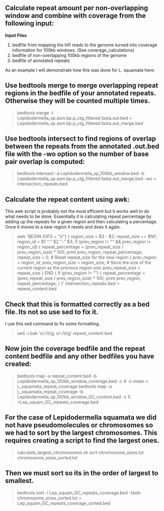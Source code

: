 ## Calculate repeat amount per non-overlapping window and combine with coverage from the following input:

**Input Files**
1. bedfile from mapping the hifi reads to the genome turned into coverage information for 100kb windows. (See coverage_calculations)
2. bedfile of non-overlapping 100kb regions of the genome
3. bedfile of annotated repeats

As an example I will demonstrate how this was done for L. squamata here:

## Use bedtools merge to merge overlapping repeat regions in the bedfile of your annotated repeats. Otherwise they will be counted multiple times.

> bedtools merge -i Lepidodermella_sp.asm.bp.p_ctg_filtered.fasta.out.bed > Lepidodermella_sp.asm.bp.p_ctg_filtered.fasta.out_merge.bed

## Use bedtools intersect to find regions of overlap between the repeats from the annotated .out.bed file with the -wo option so the number of base pair overlap is computed:

> bedtools intersect -a Lepidodermella_sp_100kb_window.bed -b Lepidodermella_sp.asm.bp.p_ctg_filtered.fasta.out_merge.bed -wo > intersection_repeats.bed

## Calculate the repeat content using awk:
This awk script is probably not the most efficient but it works well to do what needs to be done. Essentially it is calculating repeat percentage by adding up the repeats for a given region and then calculating a percentage. Once it moves to a new region it resets and does it again.

> awk 'BEGIN {OFS = "\t"} {
>    region_size = $3 - $2;
>    repeat_size += $NF;
>    region_id = $1 ":" $2 "-" $3;
>    if (prev_region != "" && prev_region != region_id) {
>        repeat_percentage = (prev_repeat_size / prev_region_size) * 100;
>        print prev_region, repeat_percentage;
>        repeat_size = 0;  # Reset repeat_size for the new region
>    }
>    prev_region = region_id;
>    prev_region_size = region_size;  # Store the size of the current region as the previous region size
>    prev_repeat_size = repeat_size	
> } END {
>    if (prev_region != "") {
>        repeat_percentage = (prev_repeat_size / prev_region_size) * 100;
>        print prev_region, repeat_percentage;
>    }
> }' intersection_repeats.bed > repeat_content.bed

## Check that this is formatted correctly as a bed file. Its not so use sed to fix it.
I use this sed command to fix some formatting.

> sed -i.bak 's/\:/\t/g; s/\-/\t/g' repeat_content.bed

## Now join the coverage bedfile and the repeat content bedfile and any other bedfiles you have created:

> bedtools map -a repeat_content.bed -b Lepidodermella_sp_100kb_window_coverage.bed -c 4 -o mean > L_squamata_repeat_coverage
> bedtools map -a  L_squamata_repeat_coverage -b Lepidodermella_sp_100kb_window_GC_content.bed -c 5 >Lep_squam_GC_repeats_coverage.bed
 
## For the case of Lepidodermella squamata we did not have pseudomolecules or chromosomes so we had to sort by the largest chromosomes. This requires creating a script to find the largest ones. 

> calculate_largest_chromosomes.sh 
> sort chromosome_sizes.txt chromosome_sizes_sorted.txt

## Then we must sort so its in the order of largest to smallest. 

> bedtools sort -i Lep_squam_GC_repeats_coverage.bed -faidx chromosome_sizes_sorted.txt > Lep_squam_GC_repeats_coverage_sorted.bed 

